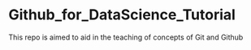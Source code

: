 # Github_for_DataScience_Tutorial
This repo is aimed to aid in the teaching of concepts of Git and Github
